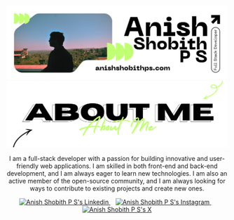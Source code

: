 <div align="center">
   <a href="https://anishshobithps.com">
      <picture->
      <source media="(prefers-color-scheme: dark)" srcset="./assets/headings/header_light.svg" alt="About Me heading">
      <img src="./assets/sections/header_light.svg" alt="Anish Shobith P S's Github Header">
      </picture>
   </a>
   <center>
      <picture>
         <source media="(prefers-color-scheme: dark)" srcset="./assets/headings/about_light.svg" alt="About Me heading">
         <img src="./assets/headings/about_dark.svg" alt="About Me heading">
      </picture>
   </center>
   <p>I am a full-stack developer with a passion for building innovative and user-friendly web applications. I am skilled in both front-end and back-end development, and I am always eager to learn new technologies. I am also an active member of the open-source community, and I am always looking for ways to contribute to existing projects and create new ones.</p>
   <a href="https://www.linkedin.com/in/anishshobithps/">
   <img src="https://api.iconify.design/skill-icons:linkedin.svg" alt="Anish Shobith P S's Linkedin" height="35" width="35" />
   </a>&nbsp;&nbsp;
   <a href="https://www.instagram.com/anishshobithps">
   <img src="https://api.iconify.design/skill-icons:instagram.svg" alt="Anish Shobith P S's Instagram" height="35" width="35" />
   </a>&nbsp;&nbsp;
   <a href="https://x.com/anishshobithps">
      <picture>
         <source media="(prefers-color-scheme: dark)" srcset="https://api.iconify.design/hugeicons:new-twitter.svg?color=%23ffffff" alt="Anish Shobith P S's X" height="35" width="35" />
         <img src="https://api.iconify.design/logos:x.svg" alt="Anish Shobith P S's X" height="35" width="35" />
      </picture>
   </a>
</div>
